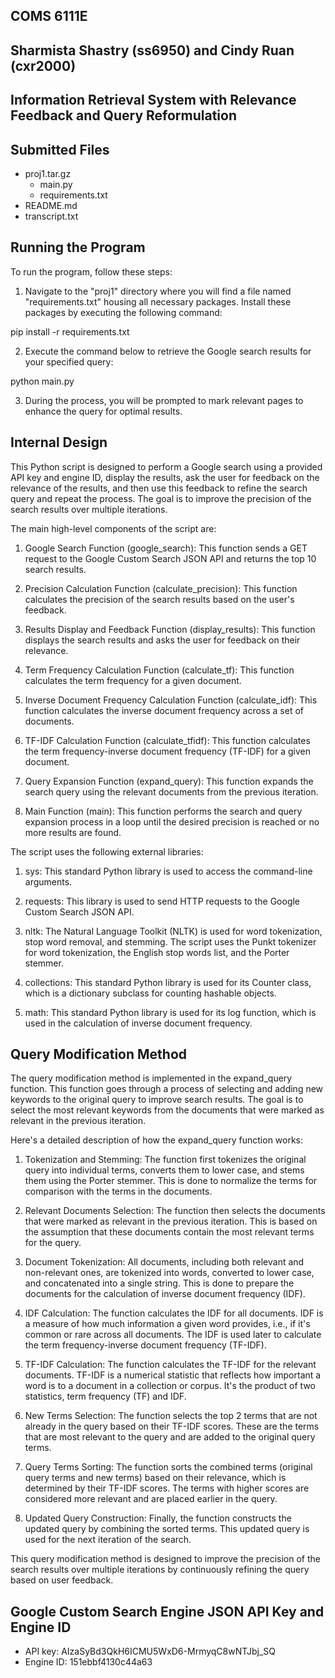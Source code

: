## COMS 6111E
## Sharmista Shastry (ss6950) and Cindy Ruan (cxr2000)
## Information Retrieval System with Relevance Feedback and Query Reformulation

## Submitted Files

- proj1.tar.gz
    - main.py
    - requirements.txt
- README.md
- transcript.txt

## Running the Program

To run the program, follow these steps:

1. Navigate to the "proj1" directory where you will find a file named "requirements.txt" housing all necessary packages. Install these packages by executing the following command:

pip install -r requirements.txt

2. Execute the command below to retrieve the Google search results for your specified query:

python main.py <google api key> <google engine id> <precision> <query>

3. During the process, you will be prompted to mark relevant pages to enhance the query for optimal results.

## Internal Design

This Python script is designed to perform a Google search using a provided API key and engine ID, display the results, ask the user for feedback on the relevance of the results, and then use this feedback to refine the search query and repeat the process. The goal is to improve the precision of the search results over multiple iterations.

The main high-level components of the script are:

1. Google Search Function (google_search): This function sends a GET request to the Google Custom Search JSON API and returns the top 10 search results.

2. Precision Calculation Function (calculate_precision): This function calculates the precision of the search results based on the user's feedback.

3. Results Display and Feedback Function (display_results): This function displays the search results and asks the user for feedback on their relevance.

4. Term Frequency Calculation Function (calculate_tf): This function calculates the term frequency for a given document.

5. Inverse Document Frequency Calculation Function (calculate_idf): This function calculates the inverse document frequency across a set of documents.

6. TF-IDF Calculation Function (calculate_tfidf): This function calculates the term frequency-inverse document frequency (TF-IDF) for a given document.

7. Query Expansion Function (expand_query): This function expands the search query using the relevant documents from the previous iteration.

8. Main Function (main): This function performs the search and query expansion process in a loop until the desired precision is reached or no more results are found.

The script uses the following external libraries:

1. sys: This standard Python library is used to access the command-line arguments.

2. requests: This library is used to send HTTP requests to the Google Custom Search JSON API.

3. nltk: The Natural Language Toolkit (NLTK) is used for word tokenization, stop word removal, and stemming. The script uses the Punkt tokenizer for word tokenization, the English stop words list, and the Porter stemmer.

4. collections: This standard Python library is used for its Counter class, which is a dictionary subclass for counting hashable objects.

5. math: This standard Python library is used for its log function, which is used in the calculation of inverse document frequency.

## Query Modification Method

The query modification method is implemented in the expand_query function. This function goes through a process of selecting and adding new keywords to the original query to improve search results. The goal is to select the most relevant keywords from the documents that were marked as relevant in the previous iteration.

Here's a detailed description of how the expand_query function works:

1. Tokenization and Stemming: The function first tokenizes the original query into individual terms, converts them to lower case, and stems them using the Porter stemmer. This is done to normalize the terms for comparison with the terms in the documents.

2. Relevant Documents Selection: The function then selects the documents that were marked as relevant in the previous iteration. This is based on the assumption that these documents contain the most relevant terms for the query.

3. Document Tokenization: All documents, including both relevant and non-relevant ones, are tokenized into words, converted to lower case, and concatenated into a single string. This is done to prepare the documents for the calculation of inverse document frequency (IDF).

4. IDF Calculation: The function calculates the IDF for all documents. IDF is a measure of how much information a given word provides, i.e., if it's common or rare across all documents. The IDF is used later to calculate the term frequency-inverse document frequency (TF-IDF).

5. TF-IDF Calculation: The function calculates the TF-IDF for the relevant documents. TF-IDF is a numerical statistic that reflects how important a word is to a document in a collection or corpus. It's the product of two statistics, term frequency (TF) and IDF.

6. New Terms Selection: The function selects the top 2 terms that are not already in the query based on their TF-IDF scores. These are the terms that are most relevant to the query and are added to the original query terms.

7. Query Terms Sorting: The function sorts the combined terms (original query terms and new terms) based on their relevance, which is determined by their TF-IDF scores. The terms with higher scores are considered more relevant and are placed earlier in the query.

8. Updated Query Construction: Finally, the function constructs the updated query by combining the sorted terms. This updated query is used for the next iteration of the search.

This query modification method is designed to improve the precision of the search results over multiple iterations by continuously refining the query based on user feedback.

## Google Custom Search Engine JSON API Key and Engine ID

- API key: AIzaSyBd3QkH6ICMU5WxD6-MrmyqC8wNTJbj_SQ
- Engine ID: 151ebbf4130c44a63